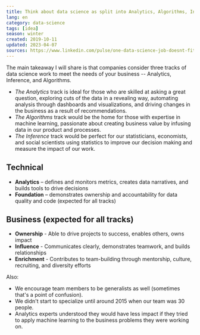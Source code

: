 ```yaml
---
title: Think about data science as split into Analytics, Algorithms, Inference
lang: en
category: data-science
tags: [idea]
season: winter
created: 2019-10-11
updated: 2023-04-07
sources: https://www.linkedin.com/pulse/one-data-science-job-doesnt-fit-all-elena-grewal
---
```


The main takeaway I will share is that companies consider three tracks of data science work to meet the needs of your business -- Analytics, Inference, and Algorithms.
- *The Analytics* track is ideal for those who are skilled at asking a great question, exploring cuts of the data in a revealing way, automating analysis through dashboards and visualizations, and driving changes in the business as a result of recommendations.
- *The Algorithms* track would be the home for those with expertise in machine learning, passionate about creating business value by infusing data in our product and processes.
- *The Inference* track would be perfect for our statisticians, economists, and social scientists using statistics to improve our decision making and measure the impact of our work.

## Technical

- **Analytics** – defines and monitors metrics, creates data narratives, and builds tools to drive decisions
- **Foundation** – demonstrates ownership and accountability for data quality and code (expected for all tracks)

## Business (expected for all tracks)

- **Ownership** - Able to drive projects to success, enables others, owns impact
- **Influence** - Communicates clearly, demonstrates teamwork, and builds relationships
- **Enrichment** - Contributes to team-building through mentorship, culture, recruiting, and diversity efforts

Also:
- We encourage team members to be generalists as well (sometimes that's a point of confusion).
- We didn't start to specialize until around 2015 when our team was 30 people.
- Analytics experts understood they would have less impact if they tried to apply machine learning to the business problems they were working on.
